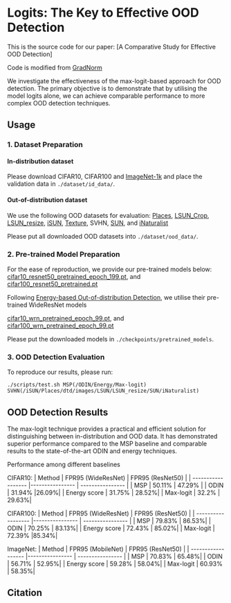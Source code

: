 # Logits: The Key to Effective OOD Detection

This is the source code for our paper:
[A Comparative Study for Effective OOD Detection]

Code is modified from [GradNorm](https://github.com/deeplearning-wisc/gradnorm_ood)

We investigate the effectiveness of the max-logit-based approach for OOD detection. The primary objective is to demonstrate that by utilising the model logits alone, we can achieve comparable performance to more complex OOD detection techniques. 

## Usage

### 1. Dataset Preparation

#### In-distribution dataset

Please download CIFAR10, CIFAR100 and [ImageNet-1k](https://www.image-net.org/challenges/LSVRC/2012/index) and place the validation data in `./dataset/id_data/`.  

#### Out-of-distribution dataset

We use the following OOD datasets for evaluation:
[Places](http://places2.csail.mit.edu/download.html), 
[LSUN_Crop](https://www.dropbox.com/s/fhtsw1m3qxlwj6h/LSUN.tar.gz), 
[LSUN_resize](https://www.dropbox.com/s/moqh2wh8696c3yl/LSUN_resize.tar.gz), 
[iSUN](https://www.dropbox.com/s/ssz7qxfqae0cca5/iSUN.tar.gz),
[Texture](https://www.robots.ox.ac.uk/~vgg/data/dtd/), 
SVHN,
[SUN](https://pages.cs.wisc.edu/~huangrui/imagenet_ood_dataset/), and
[iNaturalist](https://pages.cs.wisc.edu/~huangrui/imagenet_ood_dataset/)

Please put all downloaded OOD datasets into `./dataset/ood_data/`.



### 2. Pre-trained Model Preparation

For the ease of reproduction, we provide our pre-trained models below:
[cifar10_resnet50_pretrained_epoch_199.pt](https://drive.google.com/uc?export=download&id=1j8A22fdxFFgLTFZHDEH7eaL9PlLAvuff), and 
[cifar100_resnet50_pretrained.pt](https://drive.google.com/uc?export=download&id=1AVBgzLLuUE-tUcOJuKfaJB9_3hAoJ3Gi)

Following [Energy-based Out-of-distribution Detection](https://arxiv.org/pdf/2010.03759.pdf), we utilise their pre-trained WideResNet models

[cifar10_wrn_pretrained_epoch_99.pt](https://github.com/wetliu/energy_ood/tree/master/CIFAR/snapshots/pretrained), and
[cifar100_wrn_pretrained_epoch_99.pt](https://github.com/wetliu/energy_ood/tree/master/CIFAR/snapshots/pretrained)

Please put the downloaded models in `./checkpoints/pretrained_models`.



### 3. OOD Detection Evaluation

To reproduce our results, please run:
```
./scripts/test.sh MSP(/ODIN/Energy/Max-logit) SVHN(/iSUN/Places/dtd/images/LSUN/LSUN_resize/SUN/iNaturalist)        
```

## OOD Detection Results

The max-logit technique provides a practical and efficient solution for distinguishing between in-distribution and OOD data. It has demonstrated superior performance compared to the MSP baseline and comparable results to the state-of-the-art ODIN and energy techniques.

Performance among different baselines

CIFAR10:
|   Method         |     FPR95 (WideResNet)      | FPR95 (ResNet50)  | 
| ------------------ |---------------- | ---------------- |
| MSP |     50.11%      | 47.29% |
| ODIN |     31.94%      |26.09%|
| Energy score |     31.75%       | 28.52%|
| Max-logit |     32.2%       | 29.63%|

CIFAR100:
|   Method         |     FPR95 (WideResNet)    |  FPR95 (ResNet50)  | 
| ------------------ |---------------- | ---------------- |
| MSP |     79.83%      | 86.53%|
| ODIN |     70.25%      | 83.13%|
| Energy score |     72.43%       |  85.02%|
| Max-logit |     72.39%       |85.34%|

ImageNet:
|   Method         |     FPR95 (MobileNet)    |  FPR95 (ResNet50)  | 
| ------------------ |---------------- | ---------------- |
| MSP |     70.83%      | 65.48%|
| ODIN |    56.71%      | 52.95%|
| Energy score |      59.28%       |  58.04%|
| Max-logit |     60.93%       | 58.35%|


## Citation
